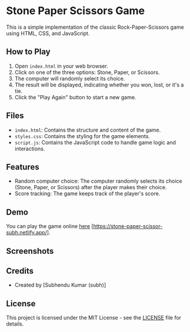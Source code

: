 # Stone Paper Scissors Game

This is a simple implementation of the classic Rock-Paper-Scissors game using HTML, CSS, and JavaScript.

## How to Play

1. Open `index.html` in your web browser.
2. Click on one of the three options: Stone, Paper, or Scissors.
3. The computer will randomly select its choice.
4. The result will be displayed, indicating whether you won, lost, or it's a tie.
5. Click the "Play Again" button to start a new game.

## Files

- `index.html`: Contains the structure and content of the game.
- `styles.css`: Contains the styling for the game elements.
- `script.js`: Contains the JavaScript code to handle game logic and interactions.

## Features

- Random computer choice: The computer randomly selects its choice (Stone, Paper, or Scissors) after the player makes their choice.
- Score tracking: The game keeps track of the player's score.

## Demo

You can play the game online [here](#) [https://stone-paper-scissor-subh.netlify.app/].

## Screenshots

## Credits

- Created by [Subhendu Kumar  (subh)]

## License

This project is licensed under the MIT License - see the [LICENSE](LICENSE) file for details.
